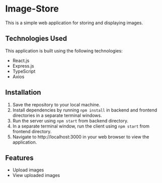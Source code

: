 # Image-Store
 This is a simple web application for storing and displaying images. 

## Technologies Used
This application is built using the following technologies:

- React.js
- Express.js
- TypeScript
- Axios


## Installation

1. Save the repository to your local machine.
2. Install dependencies by running `npm install` in backend and frontend directories in a separate terminal windows.
3. Run the server using `npm start` from backend directory.
4. In a separate terminal window, run the client using `npm start` from frontend directory.
5. Navigate to http://localhost:3000 in your web browser to view the application.

## Features
- Upload images
- View uploaded images
